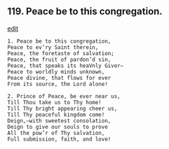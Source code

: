 
## 119.  Peace be to this congregation.
[edit](https://docs.google.com/document/d/1op_zXrX0dlL0chXKKT4f_S4DTIbPXVjt/edit?mode=html)



    1. Peace be to this congregation,
    Peace to ev’ry Saint therein,
    Peace, the foretaste of salvation;
    Peace, the fruit of pardon’d sin, 
    Peace, that speaks its heaVnly Giver— 
    Peace to worldly minds unknown, 
    Peace divine, that flows for ever 
    From its source, the Lord alone!

    2. Prince of Peace, be ever near us,
    Till Thou take us to Thy home!
    Till Thy bright appearing cheer us,
    Till Thy peaceful kingdom come!
    Deign,—with sweetest consolation,
    Deign to give our souls to prove 
    All the pow’r of Thy salvation,
    Full submission, faith, and love!
